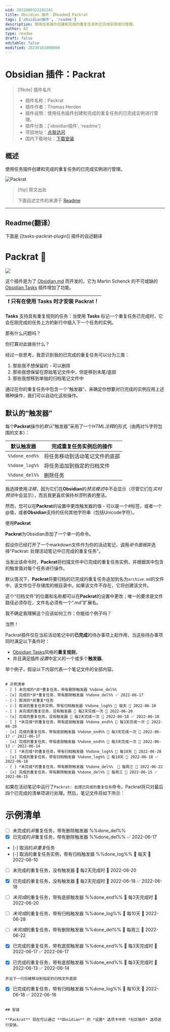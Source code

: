 ```yaml
---
uid: 2023080322242241
title: Obsidian 插件：【Readme】Packrat
tags: ['obsidian插件', 'readme']
description: 使用任务插件创建和完成的重复任务的已完成实例进行管理。
author: AI
type: readme
draft: false
editable: false
modified: 20230101000000
---
```


# Obsidian 插件：Packrat

> [!Note] 插件名片
> - 插件名称：Packrat
> - 插件作者：Thomas Herden
> - 插件说明：使用任务插件创建和完成的重复任务的已完成实例进行管理。
> - 插件分类：['obsidian插件', 'readme']
> - 项目地址：[点我访问](https://github.com/therden/packrat)
> - 国内下载地址：[下载安装](https://pkmer.cn/products/plugin/pluginMarket/?tasks-packrat-plugin)

## 概述

使用任务插件创建和完成的重复任务的已完成实例进行管理。

![Packrat](https://cdn.pkmer.cn/covers/tasks-packrat-plugin.gif!pkmer)

> [!tip] 原文出处
> 
>下面自述文件的来源于 [Readme](https://ghproxy.net/https://raw.githubusercontent.com/therden/packrat/master/README.md)
> 

---

## Readme(翻译）

下面是 [[tasks-packrat-plugin]] 插件的自述翻译


# **Packrat** 🐀

![](./packrat.gif)

这个插件是为了 [Obsidian.md](https://obsidian.md/) 而开发的，它为 Martin Schenck 的不可或缺的 [Obsidian Tasks](https://github.com/schemar/obsidian-tasks) 插件增加了功能。

| :exclamation:  只有在使用 **Tasks** 时才安装 **Packrat**！ |
|--------------------------------------------------------------------|

**Tasks** 支持具有重复规则的任务：当使用 **Tasks** 标记一个重复任务已完成时，它会在刚完成的任务上方的新行中插入下一个任务的实例。

那有什么问题吗？

你打算对此做些什么？ 

经过一些思考，我意识到我的已完成的重复任务可以分为三类：

1. 那些我不想保留的 - 可以删除
2. 那些我想保留在原始笔记文件中，但是移到末尾/底部
3. 那些我想移到单独的归档笔记文件中

通过在你的重复任务中包含一个“触发器”，来确定你想要对已完成的实例应用上述哪种操作，我们可以自动化这些操作。

## 默认的“触发器”

每个**Packrat**操作的*默认*“触发器”采用了一个*HTML注释*的形式（由两对%字符包围的文本）：

| 默认触发器 | 完成重复任务实例后的操作 |
|-----------------|------------------------------------------------ |
| `%%done_end%%`    | 将任务移动到活动笔记文件的底部 |
| `%%done_log%%`    | 将任务追加到指定的归档文件 |
| `%%done_del%%`    | 删除任务 |

我选择使用*注释*，因为它们在**Obsidian**的*预览模式*中不会显示（尽管它们在*实时预览*中会显示），而且我更喜欢保持*标签*列表的整洁。

然而，您可以在**Packrat**的设置中更改触发器的值 - 可以是一个#标签，或者一个@值，或者**Obsidian**支持的任何其他字符串（包括Unicode字符）。

使用**Packrat**

**Packrat**为Obsidian添加了一个单一的命令。

假设你已经打开了一个markdown文件作为你的活动笔记，调用*命令面板*并选择"Packrat: 处理活动笔记中已完成的重复任务"。

当发出该命令时，**Packrat**将扫描文件中已完成的重复任务实例，并根据其中包含的触发值对每个任务进行操作。

默认情况下，**Packrat**将要归档的已完成的重复任务追加到名为`archive.md`的文件中，该文件位于存储库的根目录中。如果该文件不存在，它将创建该文件。

这个“归档文件”的位置和名称都可以在**Packrat**的设置中更改；唯一的要求是文件路径必须存在，文件名必须有一个“.md”扩展名。

我不确定我理解这个应该如何工作；你能给个例子吗？

当然！

Packrat插件仅在当前活动笔记中的**已完成**的待办事项上起作用，当这些待办事项同时满足以下条件时：

- [Obsidian Tasks](https://github.com/obsidian-tasks-group/obsidian-tasks)风格的**重复规则**，
- 并且满足插件*设置*中定义的一个或多个**触发器**。

举个例子，假设以下内容代表一个笔记文件的全部内容。

```

# 示例清单
- [ ] 未完成的*非*重复任务，带有删除触发器 %%done_del%%
- [x] 完成的*非*重复任务，带有删除触发器 %%done_del%% ✅ 2022-06-17
- [-] 取消的*非重复*任务
- [-] 取消的重复任务实例，带有归档触发器 %%done_log%% 🔁 每天 📅 2022-06-10
- [ ] 未完成的重复任务，没有触发器 🔁 每2天完成一次 📅 2022-06-20
- [x] 完成的重复任务，没有触发器 🔁 每2天完成一次 📅 2022-06-18 ✅ 2022-06-18
- [ ] *未完成*的重复任务，带有底部触发器 %%done_end%% 🔁 每3天完成一次 📅 2022-06-20
- [x] 完成的重复任务，带有底部触发器 %%done_end%% 🔁 每3天完成一次 📅 2022-06-17 ✅ 2022-06-17
- [x] 完成的重复任务，带有底部触发器 %%done_end%% 🔁 每3天完成一次 📅 2022-06-13 ✅ 2022-06-14
- [ ] *未完成*的重复任务，带有归档触发器 %%done_log%% 🔁 每10天 📅 2022-06-28
- [x] 完成的重复任务，带有归档触发器 %%done_log%% 🔁 每10天 📅 2022-06-18 ✅ 2022-06-18
- [ ] *未完成*的重复任务，带有删除触发器 %%done_del%%  🔁 每周三 📅 2022-06-22
- [x] 完成的重复任务，带有删除触发器 %%done_del%% 🔁 每周三 📅 2022-06-15 ✅ 2022-06-15
```

如果在活动笔记中运行了`Packrat: 处理已完成的重复任务`命令，Packrat将只对最后四个已完成的清单项进行处理。然后，笔记文件将如下所示：

# 示例清单
- [ ] 未完成的*非*重复任务，带有删除触发器 %%done_del%%
- [x] 已完成的*非*重复任务，带有删除触发器 %%done_del%% ✅ 2022-06-17
- [-] 取消的*非重复*任务
- [-] 取消的重复任务实例，带有归档触发器 %%done_log%% 🔁 每天 📅 2022-06-10
- [ ] 未完成的重复任务，没有触发器 🔁 每2天完成时 📅 2022-06-20
- [x] 已完成的重复任务，没有触发器 🔁 每2天完成时 📅 2022-06-18 ✅ 2022-06-18
- [ ] *未完成*的重复任务，带有底部触发器 %%done_end%% 🔁 每3天完成时 📅 2022-06-20
- [ ] *未完成*的重复任务，带有归档触发器 %%done_log%% 🔁 每10天 📅 2022-06-28
- [ ] *未完成*的重复任务，带有删除触发器 %%done_del%%  🔁 每周三 📅 2022-06-22

- [x] 已完成的重复任务，带有底部触发器 %%done_end%% 🔁 每3天完成时 📅 2022-06-17 ✅ 2022-06-17
- [x] 已完成的重复任务，带有底部触发器 %%done_end%% 🔁 每3天完成时 📅 2022-06-13 ✅ 2022-06-14
```
并且下一行将被移动到指定的归档文件底部
```
- [x] 已完成的重复任务，带有归档触发器 %%done_log%% 🔁 每10天 📅 2022-06-18 ✅ 2022-06-18
```

## 安装

**Packrat** 现在可以通过 **Obsidian** 的 *设置* 选项卡中的 *社区插件* 选项进行安装。



